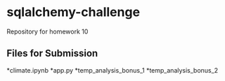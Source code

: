 # sqlalchemy-challenge
Repository for homework 10

## Files for Submission
*climate.ipynb
*app.py
*temp_analysis_bonus_1
*temp_analysis_bonus_2

